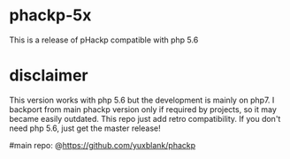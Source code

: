 # phackp-5x
This is a release of pHackp compatible with php 5.6

# disclaimer

This version works with php 5.6 but the development is mainly on php7. 
I backport from main phackp version only if required by projects, so it may became easily outdated.
This repo just add retro compatibility.
If you don't need php 5.6, just get the master release!

#main repo:
@https://github.com/yuxblank/phackp
